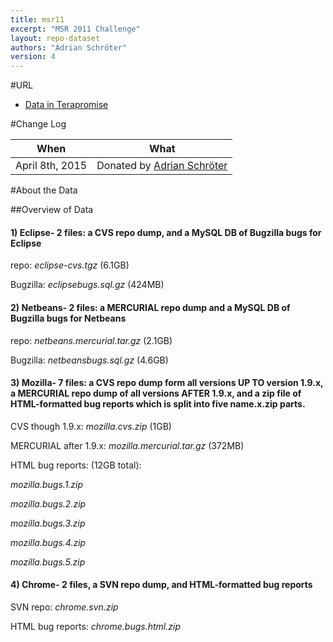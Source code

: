 ```yaml
---
title: msr11
excerpt: "MSR 2011 Challenge"
layout: repo-dataset
authors: "Adrian Schröter"
version: 4
---
```



#URL

* [Data in Terapromise](https://terapromise.csc.ncsu.edu:8443/!/#repo/view/head/msr/msr11)

#Change Log

When | What
---- | ----
April 8th, 2015 | Donated by [Adrian Schröter](/repo/people/data-donors/promise4.html)

#About the Data

##Overview of Data

#### 1) Eclipse- 2 files: a CVS repo dump, and a MySQL DB of Bugzilla bugs for Eclipse

repo: *eclipse-cvs.tgz* (6.1GB)

Bugzilla: *eclipsebugs.sql.gz* (424MB)

#### 2) Netbeans- 2 files: a MERCURIAL repo dump and a MySQL DB of Bugzilla bugs for Netbeans

repo: *netbeans.mercurial.tar.gz* (2.1GB)

Bugzilla: *netbeansbugs.sql.gz* (4.6GB)

#### 3) Mozilla- 7 files: a CVS repo dump form all versions UP TO version 1.9.x, a MERCURIAL repo dump of all versions AFTER 1.9.x, and a zip file of HTML-formatted bug reports which is split into five name.x.zip parts.

CVS though 1.9.x: *mozilla.cvs.zip* (1GB)

MERCURIAL after 1.9.x: *mozilla.mercurial.tar.gz* (372MB)

HTML bug reports: (12GB total):

*mozilla.bugs.1.zip*

*mozilla.bugs.2.zip*

*mozilla.bugs.3.zip*

*mozilla.bugs.4.zip*

*mozilla.bugs.5.zip*

#### 4) Chrome- 2 files, a SVN repo dump, and HTML-formatted bug reports

SVN repo: *chrome.svn.zip*

HTML bug reports: *chrome.bugs.html.zip*

